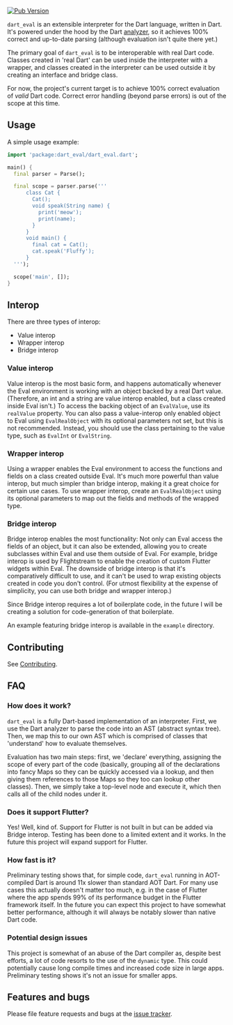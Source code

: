 [![Pub Version](https://img.shields.io/pub/v/dart_eval?color=teal)](https://pub.dev/packages/dart_eval)


`dart_eval` is an extensible interpreter for the Dart language, written in Dart. 
It's powered under the hood by the Dart [analyzer](https://pub.dev/packages/analyzer),
so it achieves 100% correct and up-to-date parsing (although evaluation isn't quite there yet.)

The primary goal of `dart_eval` is to be interoperable with real Dart code.
Classes created in 'real Dart' can be used inside the interpreter with a
wrapper, and classes created in the interpreter can be used outside it by
creating an interface and bridge class.

For now, the project's current target is to achieve 100% correct evaluation of *valid*
Dart code. Correct error handling (beyond parse errors) is out of the scope at this
time.

## Usage

A simple usage example:

```dart
import 'package:dart_eval/dart_eval.dart';

main() {
  final parser = Parse();

  final scope = parser.parse('''
      class Cat {
        Cat();
        void speak(String name) {
          print('meow');
          print(name);
        }
      }
      void main() {
        final cat = Cat();
        cat.speak('Fluffy');
      }
  ''');

  scope('main', []);
}
```

## Interop

There are three types of interop:
* Value interop
* Wrapper interop
* Bridge interop

### Value interop

Value interop is the most basic form, and happens automatically whenever the Eval
environment is working with an object backed by a real Dart value. (Therefore, an
int and a string are value interop enabled, but a class created inside Eval isn't.)
To access the backing object of an `EvalValue`, use its `realValue` property. You
can also pass a value-interop only enabled object to Eval using `EvalRealObject`
with its optional parameters not set, but this is not recommended. Instead, you
should use the class pertaining to the value type, such as `EvalInt` or `EvalString`.

### Wrapper interop

Using a wrapper enables the Eval environment to access the functions and fields on
a class created outside Eval. It's much more powerful than value interop, but much
simpler than bridge interop, making it a great choice for certain use cases. To use
wrapper interop, create an `EvalRealObject` using its optional parameters to map out
the fields and methods of the wrapped type.

### Bridge interop

Bridge interop enables the most functionality: Not only can Eval access the fields
of an object, but it can also be extended, allowing you to create subclasses within Eval
and use them outside of Eval. For example, bridge interop is used by 
Flightstream to enable the creation of custom Flutter widgets within Eval. 
The downside of bridge interop is that it's comparatively difficult to use, and
it can't be used to wrap existing objects created in code you don't control. (For utmost
flexibility at the expense of simplicity, you can use both bridge and wrapper interop.)

Since Bridge interop requires a lot of boilerplate code, in the future I will be creating
a solution for code-generation of that boilerplate.

An example featuring bridge interop is available in the `example` directory.

## Contributing

See [Contributing](https://github.com/ethanblake4/dart_eval/blob/master/CONTRIBUTING.md).

## FAQ

### How does it work?

`dart_eval` is a fully Dart-based implementation of an interpreter. First, we use the Dart
analyzer to parse the code into an AST (abstract syntax tree). Then, we map this to our
own AST which is comprised of classes that 'understand' how to evaluate themselves.

Evaluation has two main steps: first, we 'declare' everything, assigning the
scope of every part of the code (basically, grouping all of the declarations into fancy Maps so
they can be quickly accessed via a lookup, and then giving them references to those Maps so
they too can lookup other classes). Then, we simply take a top-level node and execute it, which
then calls all of the child nodes under it.

### Does it support Flutter?

Yes! Well, kind of. Support for Flutter is not built in but can be added via Bridge interop.
Testing has been done to a limited extent and it works. In the future this project will expand
support for Flutter.

### How fast is it?

Preliminary testing shows that, for simple code, `dart_eval` running in AOT-compiled Dart 
is around 11x slower than standard AOT Dart.
For many use cases this actually doesn't matter too much, e.g. in the case of Flutter 
where the app spends 99% of its performance budget in the Flutter framework itself.
In the future you can expect this project to have somewhat better performance, although
it will always be notably slower than native Dart code.

### Potential design issues

This project is somewhat of an abuse of the Dart compiler as, despite best efforts, a lot of
code resorts to the use of the `dynamic` type. This could potentially cause long compile times
and increased code size in large apps. Preliminary testing shows it's not an issue for smaller
apps.

## Features and bugs

Please file feature requests and bugs at the [issue tracker][tracker].

[tracker]: https://github.com/ethanblake4/dart_eval/issues

